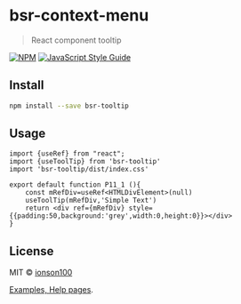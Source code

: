 # bsr-context-menu

> React component tooltip

[![NPM](https://img.shields.io/npm/v/bsr-tooltip.svg)](https://www.npmjs.com/package/bsr-tooltip-menu) [![JavaScript Style Guide](https://img.shields.io/badge/code_style-standard-brightgreen.svg)](https://standardjs.com)

## Install

```bash
npm install --save bsr-tooltip
```

## Usage

```tsx
import {useRef} from "react";
import {useToolTip} from 'bsr-tooltip'
import 'bsr-tooltip/dist/index.css'

export default function P11_1 (){
    const mRefDiv=useRef<HTMLDivElement>(null)
    useToolTip(mRefDiv,'Simple Text')
    return <div ref={mRefDiv} style={{padding:50,background:'grey',width:0,height:0}}></div>
}
```

## License

MIT © [ionson100](https://github.com/ionson100)



[Examples, Help pages](https://ionson100.github.io/wwwroot/index.html#page=11-1).
